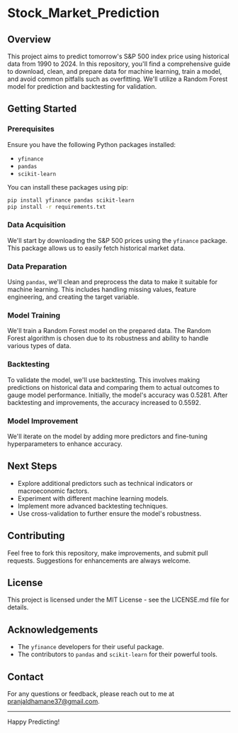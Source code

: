 # Stock_Market_Prediction

## Overview
This project aims to predict tomorrow's S&P 500 index price using historical data from 1990 to 2024. In this repository, you'll find a comprehensive guide to download, clean, and prepare data for machine learning, train a model, and avoid common pitfalls such as overfitting. We'll utilize a Random Forest model for prediction and backtesting for validation.

## Getting Started

### Prerequisites
Ensure you have the following Python packages installed:
- `yfinance`
- `pandas`
- `scikit-learn`

You can install these packages using pip:
```sh
pip install yfinance pandas scikit-learn
pip install -r requirements.txt
```

### Data Acquisition
We'll start by downloading the S&P 500 prices using the `yfinance` package. This package allows us to easily fetch historical market data.

### Data Preparation
Using `pandas`, we'll clean and preprocess the data to make it suitable for machine learning. This includes handling missing values, feature engineering, and creating the target variable.

### Model Training
We'll train a Random Forest model on the prepared data. The Random Forest algorithm is chosen due to its robustness and ability to handle various types of data.

### Backtesting
To validate the model, we'll use backtesting. This involves making predictions on historical data and comparing them to actual outcomes to gauge model performance. Initially, the model's accuracy was 0.5281. After backtesting and improvements, the accuracy increased to 0.5592.

### Model Improvement
We'll iterate on the model by adding more predictors and fine-tuning hyperparameters to enhance accuracy.

## Next Steps
- Explore additional predictors such as technical indicators or macroeconomic factors.
- Experiment with different machine learning models.
- Implement more advanced backtesting techniques.
- Use cross-validation to further ensure the model's robustness.

## Contributing
Feel free to fork this repository, make improvements, and submit pull requests. Suggestions for enhancements are always welcome.

## License
This project is licensed under the MIT License - see the LICENSE.md file for details.

## Acknowledgements
- The `yfinance` developers for their useful package.
- The contributors to `pandas` and `scikit-learn` for their powerful tools.

## Contact
For any questions or feedback, please reach out to me at pranjaldhamane37@gmail.com.

---

Happy Predicting!
